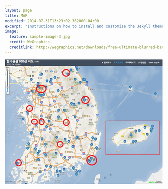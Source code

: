 ```yaml
---
layout: page
title: MAP
modified: 2014-07-31T13:23:02.362000-04:00
excerpt: "Instructions on how to install and customize the Jekyll theme Minimal Mistakes."
image:
  feature: sample-image-3.jpg
  credit: WeGraphics
  creditlink: http://wegraphics.net/downloads/free-ultimate-blurred-background-pack/
---
```

<html>
<head>
</head>
<body>


<div>
  <map name="koreanmap">
    <area href="http://tour.gongju.go.kr" shape="rect" coords="160,284,180,296"
      alt="Beach hut" title="Attraction of Gongju">
	<area href="http://tour.shinan.go.kr" shape="rect" coords="52,475,80,493"
      alt="Beach hut" title="Attraction of Shinan">  
	<area href="http://tour.taebaek.go.kr" shape="rect" coords="368,178,,493"
      alt="Beach hut" title="Attraction of Taebaek">    
	<area href="http://tour.cheongyang.go.kr" shape="rect" coords="125,283,145,301"
      alt="Beach hut" title="Attraction of cheongyang">  
	<area href="http://tour.inje.go.kr" shape="rect" coords="278,55,374,76"
      alt="Beach hut" title="Attraction of Inje">  
	 <area href="http://tour.dangjin.go.kr" shape="rect" coords="59,75,104,210"
      alt="Beach hut" title="Attraction of dangjin">  
	 <area href="http://www.citytourbusan.com" shape="rect" coords="311,350,363,400"
      alt="Beach hut" title="Attraction of busan">  
	 <area href="http://tour.jongno.go.kr" shape="rect" coords="134,108,167,125"
      alt="Beach hut" title="Attraction of seoul">  
	
  </map>
</div>
<p><img src="tournew1000.png" alt="" usemap="#koreanmap"></p>


</body>

</html>
